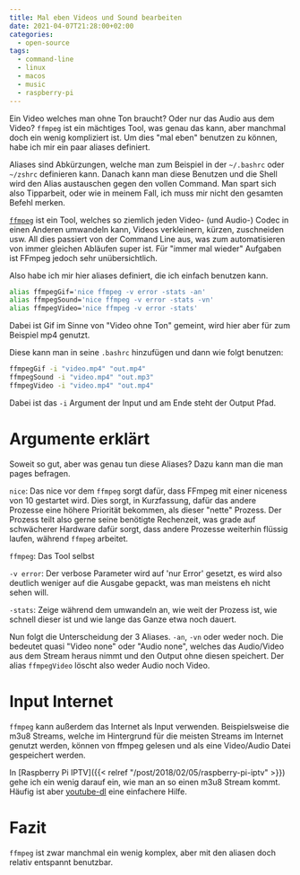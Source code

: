 ```yaml
---
title: Mal eben Videos und Sound bearbeiten
date: 2021-04-07T21:28:00+02:00
categories:
  - open-source
tags:
  - command-line
  - linux
  - macos
  - music
  - raspberry-pi
---
```


Ein Video welches man ohne Ton braucht?
Oder nur das Audio aus dem Video?
`ffmpeg` ist ein mächtiges Tool, was genau das kann, aber manchmal doch ein wenig kompliziert ist.
Um dies "mal eben" benutzen zu können, habe ich mir ein paar aliases definiert.

<!--more-->

Aliases sind Abkürzungen, welche man zum Beispiel in der `~/.bashrc` oder `~/zshrc` definieren kann.
Danach kann man diese Benutzen und die Shell wird den Alias austauschen gegen den vollen Command.
Man spart sich also Tipparbeit, oder wie in meinem Fall, ich muss mir nicht den gesamten Befehl merken.

[`ffmpeg`](https://ffmpeg.org/) ist ein Tool, welches so ziemlich jeden Video- (und Audio-) Codec in einen Anderen umwandeln kann, Videos verkleinern, kürzen, zuschneiden usw.
All dies passiert von der Command Line aus, was zum automatisieren von immer gleichen Abläufen super ist.
Für "immer mal wieder" Aufgaben ist FFmpeg jedoch sehr unübersichtlich.

Also habe ich mir hier aliases definiert, die ich einfach benutzen kann.

```bash
alias ffmpegGif='nice ffmpeg -v error -stats -an'
alias ffmpegSound='nice ffmpeg -v error -stats -vn'
alias ffmpegVideo='nice ffmpeg -v error -stats'
```

Dabei ist Gif im Sinne von "Video ohne Ton" gemeint, wird hier aber für zum Beispiel mp4 genutzt.

Diese kann man in seine `.bashrc` hinzufügen und dann wie folgt benutzen:

```bash
ffmpegGif -i "video.mp4" "out.mp4"
ffmpegSound -i "video.mp4" "out.mp3"
ffmpegVideo -i "video.mp4" "out.mp4"
```

Dabei ist das `-i` Argument der Input und am Ende steht der Output Pfad.

# Argumente erklärt

Soweit so gut, aber was genau tun diese Aliases?
Dazu kann man die man pages befragen.

`nice`: Das nice vor dem `ffmpeg` sorgt dafür, dass FFmpeg mit einer niceness von 10 gestartet wird.
Dies sorgt, in Kurzfassung, dafür das andere Prozesse eine höhere Priorität bekommen, als dieser "nette" Prozess.
Der Prozess teilt also gerne seine benötigte Rechenzeit, was grade auf schwächerer Hardware dafür sorgt, dass andere Prozesse weiterhin flüssig laufen, während `ffmpeg` arbeitet.

`ffmpeg`: Das Tool selbst

`-v error`: Der verbose Parameter wird auf 'nur Error' gesetzt, es wird also deutlich weniger auf die Ausgabe gepackt, was man meistens eh nicht sehen will.

`-stats`: Zeige während dem umwandeln an, wie weit der Prozess ist, wie schnell dieser ist und wie lange das Ganze etwa noch dauert.

Nun folgt die Unterscheidung der 3 Aliases.
`-an`, `-vn` oder weder noch.
Die bedeutet quasi "Video none" oder "Audio none", welches das Audio/Video aus dem Stream heraus nimmt und den Output ohne diesen speichert.
Der alias `ffmpegVideo` löscht also weder Audio noch Video.

# Input Internet

`ffmpeg` kann außerdem das Internet als Input verwenden.
Beispielsweise die m3u8 Streams, welche im Hintergrund für die meisten Streams im Internet genutzt werden, können von ffmpeg gelesen und als eine Video/Audio Datei gespeichert werden.

In [Raspberry Pi IPTV]({{< relref "/post/2018/02/05/raspberry-pi-iptv" >}}) gehe ich ein wenig darauf ein, wie man an so einen m3u8 Stream kommt.
Häufig ist aber [youtube-dl](https://ytdl-org.github.io/youtube-dl/) eine einfachere Hilfe.

# Fazit

`ffmpeg` ist zwar manchmal ein wenig komplex, aber mit den aliasen doch relativ entspannt benutzbar.
